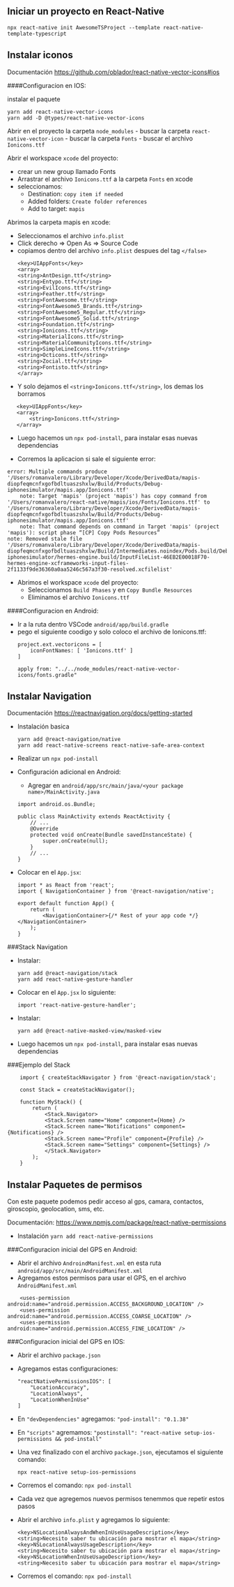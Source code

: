 

## Iniciar un proyecto en React-Native
```
npx react-native init AwesomeTSProject --template react-native-template-typescript

```

## Instalar iconos 

Documentación https://github.com/oblador/react-native-vector-icons#ios

####Configuracion en IOS:

instalar el paquete
```
yarn add react-native-vector-icons
yarn add -D @types/react-native-vector-icons
```
Abrir en el proyecto la carpeta `node_modules`
    - buscar la carpeta `react-native-vector-icon`
    - buscar la carpeta `Fonts`
    - buscar el archivo `Ionicons.ttf`

Abrir el workspace `xcode` del proyecto:
 - crear un new group llamado Fonts
 - Arrastrar el archivo `Ionicons.ttf` a la carpeta `Fonts` en xcode
 - seleccionamos: 
    - Destination: `copy item if needed`
    - Added folders: `Create folder references`
    - Add to target: `mapis`

Abrimos la carpeta mapis en xcode:
 - Seleccionamos el archivo `info.plist`
 - Click derecho => Open As => Source Code
 - copiamos dentro del archivo `info.plist` despues del tag `</false>`
    ```
    <key>UIAppFonts</key>
    <array>
    <string>AntDesign.ttf</string>
    <string>Entypo.ttf</string>
    <string>EvilIcons.ttf</string>
    <string>Feather.ttf</string>
    <string>FontAwesome.ttf</string>
    <string>FontAwesome5_Brands.ttf</string>
    <string>FontAwesome5_Regular.ttf</string>
    <string>FontAwesome5_Solid.ttf</string>
    <string>Foundation.ttf</string>
    <string>Ionicons.ttf</string>
    <string>MaterialIcons.ttf</string>
    <string>MaterialCommunityIcons.ttf</string>
    <string>SimpleLineIcons.ttf</string>
    <string>Octicons.ttf</string>
    <string>Zocial.ttf</string>
    <string>Fontisto.ttf</string>
    </array>

    ```
- Y solo dejamos el `<string>Ionicons.ttf</string>`, los demas los borramos

 ```
    <key>UIAppFonts</key>
    <array>
        <string>Ionicons.ttf</string>
    </array>
 ```

- Luego hacemos un `npx pod-install`, para instalar esas nuevas dependencias


- Corremos la aplicacion si sale el siguiente error:

```
error: Multiple commands produce '/Users/romanvalero/Library/Developer/Xcode/DerivedData/mapis-diopfeqmcnfxgofbdltuaszshxlw/Build/Products/Debug-iphonesimulator/mapis.app/Ionicons.ttf'
    note: Target 'mapis' (project 'mapis') has copy command from '/Users/romanvalero/react-native/mapis/ios/Fonts/Ionicons.ttf' to '/Users/romanvalero/Library/Developer/Xcode/DerivedData/mapis-diopfeqmcnfxgofbdltuaszshxlw/Build/Products/Debug-iphonesimulator/mapis.app/Ionicons.ttf'
    note: That command depends on command in Target 'mapis' (project 'mapis'): script phase “[CP] Copy Pods Resources”
note: Removed stale file '/Users/romanvalero/Library/Developer/Xcode/DerivedData/mapis-diopfeqmcnfxgofbdltuaszshxlw/Build/Intermediates.noindex/Pods.build/Debug-iphonesimulator/hermes-engine.build/InputFileList-46EB2E00018F70-hermes-engine-xcframeworks-input-files-2f1133f9de36360a0aa5246c567a3f30-resolved.xcfilelist'
```
- Abrimos el workspace `xcode` del proyecto:
    - Seleccionamos `Build Phases` y en `Copy Bundle Resources`
    - Eliminamos el archivo `Ionicons.ttf`
 


####Configuracion en Android:

- Ir a la ruta dentro VSCode `android/app/build.gradle`
- pego el siguiente coodigo y solo coloco el archivo de Ionicons.ttf:
    ```
    project.ext.vectoricons = [
        iconFontNames: [ 'Ionicons.ttf' ]
    ]

    apply from: "../../node_modules/react-native-vector-icons/fonts.gradle"
    ```

## Instalar Navigation 

Documentación https://reactnavigation.org/docs/getting-started

- Instalación basica
    ```
    yarn add @react-navigation/native
    yarn add react-native-screens react-native-safe-area-context
    ```
- Realizar un `npx pod-install`


- Configuración adicional en Android:
    - Agregar en `android/app/src/main/java/<your package name>/MainActivity.java`


    ```
    import android.os.Bundle;

    public class MainActivity extends ReactActivity {
        // ...
        @Override
        protected void onCreate(Bundle savedInstanceState) {
            super.onCreate(null);
        }
        // ...
    }
    ```

- Colocar en el `App.jsx`:
    ```
    import * as React from 'react';
    import { NavigationContainer } from '@react-navigation/native';

    export default function App() {
        return (
            <NavigationContainer>{/* Rest of your app code */}</NavigationContainer>
        );
    }
    ```

###Stack Navigation
- Instalar:
    ```
    yarn add @react-navigation/stack
    yarn add react-native-gesture-handler
    ```

- Colocar en el `App.jsx` lo siguiente:
    ```
    import 'react-native-gesture-handler';
    ```
- Instalar:
    ```
    yarn add @react-native-masked-view/masked-view
    ```
- Luego hacemos un `npx pod-install`, para instalar esas   nuevas dependencias

###Ejemplo del Stack

```
    import { createStackNavigator } from '@react-navigation/stack';

    const Stack = createStackNavigator();

    function MyStack() {
        return (
            <Stack.Navigator>
            <Stack.Screen name="Home" component={Home} />
            <Stack.Screen name="Notifications" component={Notifications} />
            <Stack.Screen name="Profile" component={Profile} />
            <Stack.Screen name="Settings" component={Settings} />
            </Stack.Navigator>
        );
    }
```
## Instalar Paquetes de permisos
Con este paquete podemos pedir acceso al gps, camara, contactos, giroscopio, geolocation, sms, etc.

Documentación: https://www.npmjs.com/package/react-native-permissions

- Instalación `yarn add react-native-permissions`

###Configuracion inicial del GPS en Android:

- Abrir el archivo `AndroindManifest.xml` en esta ruta `android/app/src/main/AndroidManifest.xml`
- Agregamos estos permisos para usar el GPS, en el archivo `AndroidManifest.xml`
```
    <uses-permission android:name="android.permission.ACCESS_BACKGROUND_LOCATION" />
    <uses-permission android:name="android.permission.ACCESS_COARSE_LOCATION" />
    <uses-permission android:name="android.permission.ACCESS_FINE_LOCATION" />
```

###Configuracion inicial del GPS en IOS:

- Abrir el archivo `package.json`
- Agregamos estas configuraciones:
    ```
    "reactNativePermissionsIOS": [
        "LocationAccuracy",
        "LocationAlways",
        "LocationWhenInUse"
    ]
    ```
- En `"devDependencies"` agregamos: `"pod-install": "0.1.38"`
- En `"scripts"` agremamos: `"postinstall": "react-native setup-ios-permissions && pod-install"`

- Una vez finalizado con el archivo `package.json`, ejecutamos el siguiente comando:
    ```
    npx react-native setup-ios-permissions
    ```
- Corremos el comando: `npx pod-install`
- Cada vez que agregemos nuevos permisos tenemmos que repetir estos pasos

- Abrir el archivo `info.plist` y agregamos lo siguiente:

    ```
    <key>NSLocationAlwaysAndWhenInUseUsageDescription</key>
    <string>Necesito saber tu ubicación para mostrar el mapa</string>
    <key>NSLocationAlwaysUsageDescription</key>
    <string>Necesito saber tu ubicación para mostrar el mapa</string>
    <key>NSLocationWhenInUseUsageDescription</key>
    <string>Necesito saber tu ubicación para mostrar el mapa</string>
    ```
- Corremos el comando: `npx pod-install`